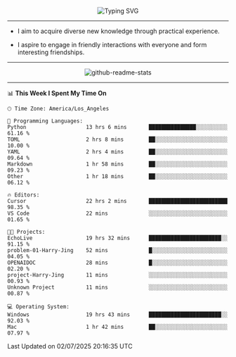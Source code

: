 <p align="center">
  <img src="https://readme-typing-svg.demolab.com?font=Fira+Code&weight=500&size=32&duration=2500&pause=1600&center=true&vCenter=true&random=false&width=1024&height=64&lines=Hi+there+%F0%9F%91%8B;I'm+delighted+you+could+make+it+here+%F0%9F%8E%89;I'm+Harry%2C+a+college+student+still+finding+my+way" alt="Typing SVG" />
</p>


---


- I aim to acquire diverse new knowledge through practical experience.

- I aspire to engage in friendly interactions with everyone and form interesting friendships.


---


<p align="center">
  <img src="https://github-readme-stats.vercel.app/api?username=Harry-Jing&show_icons=true" alt="github-readme-stats"/>
</p>


---

<!--START_SECTION:waka-->
📊 **This Week I Spent My Time On** 

```text
🕑︎ Time Zone: America/Los_Angeles

💬 Programming Languages: 
Python                   13 hrs 6 mins       ███████████████░░░░░░░░░░   61.16 % 
TOML                     2 hrs 8 mins        ██░░░░░░░░░░░░░░░░░░░░░░░   10.00 % 
YAML                     2 hrs 4 mins        ██░░░░░░░░░░░░░░░░░░░░░░░   09.64 % 
Markdown                 1 hr 58 mins        ██░░░░░░░░░░░░░░░░░░░░░░░   09.23 % 
Other                    1 hr 18 mins        ██░░░░░░░░░░░░░░░░░░░░░░░   06.12 % 

🔥 Editors: 
Cursor                   22 hrs 2 mins       █████████████████████████   98.35 % 
VS Code                  22 mins             ░░░░░░░░░░░░░░░░░░░░░░░░░   01.65 % 

🐱‍💻 Projects: 
EchoLive                 19 hrs 32 mins      ███████████████████████░░   91.15 % 
problem-01-Harry-Jing    52 mins             █░░░░░░░░░░░░░░░░░░░░░░░░   04.05 % 
OPENAIDOC                28 mins             █░░░░░░░░░░░░░░░░░░░░░░░░   02.20 % 
project-Harry-Jing       11 mins             ░░░░░░░░░░░░░░░░░░░░░░░░░   00.93 % 
Unknown Project          11 mins             ░░░░░░░░░░░░░░░░░░░░░░░░░   00.87 % 

💻 Operating System: 
Windows                  19 hrs 43 mins      ███████████████████████░░   92.03 % 
Mac                      1 hr 42 mins        ██░░░░░░░░░░░░░░░░░░░░░░░   07.97 % 
```


 Last Updated on 02/07/2025 20:16:35 UTC
<!--END_SECTION:waka-->
